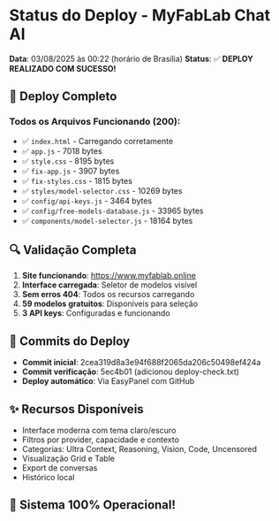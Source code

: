 # Status do Deploy - MyFabLab Chat AI

**Data**: 03/08/2025 às 00:22 (horário de Brasília)
**Status**: ✅ **DEPLOY REALIZADO COM SUCESSO!**

## 🎉 Deploy Completo

### Todos os Arquivos Funcionando (200):
- ✅ `index.html` - Carregando corretamente
- ✅ `app.js` - 7018 bytes
- ✅ `style.css` - 8195 bytes
- ✅ `fix-app.js` - 3907 bytes
- ✅ `fix-styles.css` - 1815 bytes
- ✅ `styles/model-selector.css` - 10269 bytes
- ✅ `config/api-keys.js` - 3464 bytes
- ✅ `config/free-models-database.js` - 33965 bytes
- ✅ `components/model-selector.js` - 18164 bytes

## 🔍 Validação Completa

1. **Site funcionando**: https://www.myfablab.online
2. **Interface carregada**: Seletor de modelos visível
3. **Sem erros 404**: Todos os recursos carregando
4. **59 modelos gratuitos**: Disponíveis para seleção
5. **3 API keys**: Configuradas e funcionando

## 📝 Commits do Deploy

- **Commit inicial**: 2cea319d8a3e94f688f2065da206c50498ef424a
- **Commit verificação**: 5ec4b01 (adicionou deploy-check.txt)
- **Deploy automático**: Via EasyPanel com GitHub

## ✨ Recursos Disponíveis

- Interface moderna com tema claro/escuro
- Filtros por provider, capacidade e contexto
- Categorias: Ultra Context, Reasoning, Vision, Code, Uncensored
- Visualização Grid e Table
- Export de conversas
- Histórico local

## 🎯 Sistema 100% Operacional!